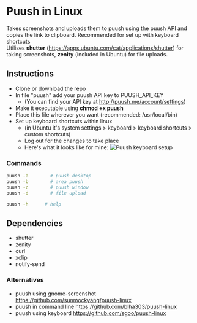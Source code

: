Puush in Linux
=====================

Takes screenshots and uploads them to puush using the puush API and copies the link to clipboard. Recommended for set up with keyboard shortcuts
<br>Utilises __shutter__ (https://apps.ubuntu.com/cat/applications/shutter) for taking screenshots, __zenity__ (included in Ubuntu) for file uploads.

## Instructions
- Clone or download the repo
- In file "puush" add your puush API key to PUUSH_API_KEY
  - (You can find your API key at http://puush.me/account/settings)
- Make it executable using __chmod +x puush__
- Place this file wherever you want (recommended: /usr/local/bin)
- Set up keyboard shortcuts within linux
  - (in Ubuntu it's system settings > keyboard > keyboard shortcuts > custom shortcuts)
  - Log out for the changes to take place
  - Here's what it looks like for mine: ![Puush keyboard setup](http://puu.sh/cOyVz/8dcb1cd498.png)

### Commands
``` bash
puush -a		# puush desktop
puush -b		# area puush
puush -c		# puush window
puush -d		# file upload

puush -h  	  # help
```

## Dependencies
- shutter
- zenity
- curl
- xclip
- notify-send


### Alternatives
- puush using gnome-screenshot https://github.com/sunmockyang/puush-linux
- puush in command line https://github.com/blha303/puush-linux
- puush using keyboard https://github.com/sgoo/puush-linux
